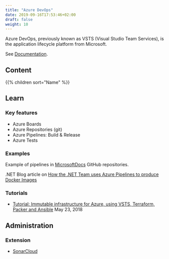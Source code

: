 ```yaml
---
title: "Azure DevOps"
date: 2019-09-16T17:53:46+02:00
draft: false
weight: 10
---
```


Azure DevOps, previously known as VSTS (Visual Studio Team Services), is the application lifecycle platform from Microsoft.

See [Documentation](https://docs.microsoft.com/en-us/azure/devops/pipelines/).

## Content

{{% children sort="Name" %}}

## Learn

### Key features

- Azure Boards
- Azure Repositories (git)
- Azure Pipelines: Build & Release
- Azure Tests

### Examples

Example of pipelines in [MicrosoftDocs](https://github.com/MicrosoftDocs) GitHub repositories.

.NET Blog article on [How the .NET Team uses Azure Pipelines to produce Docker Images](https://devblogs.microsoft.com/dotnet/how-the-net-team-uses-azure-pipelines-to-produce-docker-images/)

### Tutorials

- [Tutorial: Immutable infrastructure for Azure, using VSTS, Terraform, Packer and Ansible](https://cloudblogs.microsoft.com/opensource/2018/05/23/immutable-infrastructure-azure-vsts-terraform-packer-ansible/) May 23, 2018

## Administration

### Extension

- [SonarCloud](https://marketplace.visualstudio.com/items?itemName=SonarSource.sonarcloud)
